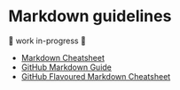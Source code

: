 # Markdown guidelines

:construction: work in-progress :construction:

- [Markdown Cheatsheet](https://github.com/adam-p/markdown-here/wiki/Markdown-Cheatsheet)
- [GitHub Markdown Guide](https://guides.github.com/features/mastering-markdown/)
- [GitHub Flavoured Markdown Cheatsheet](https://guides.github.com/pdfs/markdown-cheatsheet-online.pdf)
